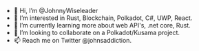 - 👋 Hi, I’m @JohnnyWiseleader
- 👀 I’m interested in Rust, Blockchain, Polkadot, C#, UWP, React.
- 🌱 I’m currently learning more about web API's, .net core, Rust.
- 💞️ I’m looking to collaborate on a Polkadot/Kusama project.
- 📫 Reach me on Twitter @johnsaddiction.

<!---
JohnnyWiseleader/JohnnyWiseleader is a ✨ special ✨ repository because its `README.md` (this file) appears on your GitHub profile.
You can click the Preview link to take a look at your changes.
--->
